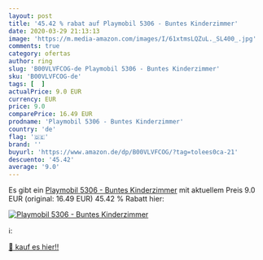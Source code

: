 ```yaml
---
layout: post
title: '45.42 % rabat auf Playmobil 5306 - Buntes Kinderzimmer'
date: 2020-03-29 21:13:13
image: 'https://m.media-amazon.com/images/I/61xtmsLQZuL._SL400_.jpg'
comments: true
category: ofertas
author: ring
slug: 'B00VLVFCOG-de Playmobil 5306 - Buntes Kinderzimmer'
sku: 'B00VLVFCOG-de'
tags: [  ]
actualPrice: 9.0 EUR
currency: EUR
price: 9.0
comparePrice: 16.49 EUR
prodname: 'Playmobil 5306 - Buntes Kinderzimmer'
country: 'de'
flag: '🇩🇪'
brand: ''
buyurl: 'https://www.amazon.de/dp/B00VLVFCOG/?tag=tolees0ca-21'
descuento: '45.42'
average: '9.0'
---
```


Es gibt ein [Playmobil 5306 - Buntes Kinderzimmer](https://www.amazon.de/dp/B00VLVFCOG/?tag=tolees0ca-21) mit aktuellem Preis 9.0 EUR (original: 16.49 EUR) 45.42 % Rabatt hier:

[![Playmobil 5306 - Buntes Kinderzimmer](https://m.media-amazon.com/images/I/61xtmsLQZuL._SL400_.jpg)](https://www.amazon.de/dp/B00VLVFCOG/?tag=tolees0ca-21)

ℹ️:


[🛒 kauf es hier!!](https://www.amazon.de/dp/B00VLVFCOG/?tag=tolees0ca-21)
